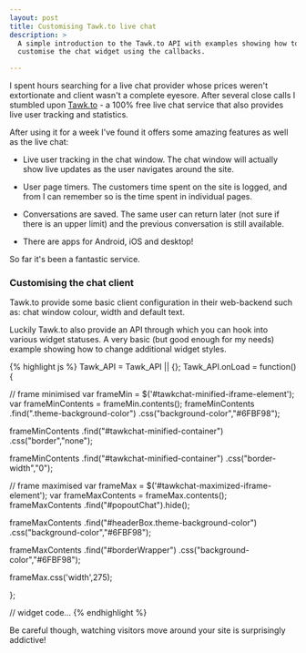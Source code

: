 ```yaml
---
layout: post
title: Customising Tawk.to live chat
description: >
  A simple introduction to the Tawk.to API with examples showing how to
  customise the chat widget using the callbacks.

---
```


I spent hours searching for a live chat provider whose prices weren't
extortionate and client wasn't a complete eyesore. After several close calls I
stumbled upon [Tawk.to](https://www.tawk.to) - a 100% free live chat service
that also provides live user tracking and statistics.

After using it for a week I've found it offers some amazing features as well
as the live chat:

- Live user tracking in the chat window. The chat window will actually show
  live updates as the user navigates around the site.

- User page timers. The customers time spent on the site is logged, and from I
  can remember so is the time spent in individual pages.

- Conversations are saved. The same user can return later (not sure if there
  is an upper limit) and the previous conversation is still available.

- There are apps for Android, iOS and desktop!

So far it's been a fantastic service.

### Customising the chat client

Tawk.to provide some basic client configuration in their web-backend such as:
chat window colour, width and default text.

Luckily Tawk.to also provide an API through which you can hook into various
widget statuses. A very basic (but good enough for my needs) example showing
how to change additional widget styles.

{% highlight js %}
Tawk_API = Tawk_API || {};
Tawk_API.onLoad = function(){

  //  frame minimised
  var frameMin = $('#tawkchat-minified-iframe-element');
  var frameMinContents = frameMin.contents(); frameMinContents
    .find(".theme-background-color")
    .css("background-color","#6FBF98");

  frameMinContents
    .find("#tawkchat-minified-container")
    .css("border","none");

  frameMinContents
    .find("#tawkchat-minified-container")
    .css("border-width","0");

  //  frame maximised
  var frameMax = $('#tawkchat-maximized-iframe-element');
  var frameMaxContents = frameMax.contents();
  frameMaxContents
    .find("#popoutChat").hide();

  frameMaxContents
    .find("#headerBox.theme-background-color")
    .css("background-color","#6FBF98");

  frameMaxContents
    .find("#borderWrapper")
    .css("background-color","#6FBF98");

  frameMax.css('width',275);

};

// widget code...
{% endhighlight %}

Be careful though, watching visitors move around your site is surprisingly
addictive!
